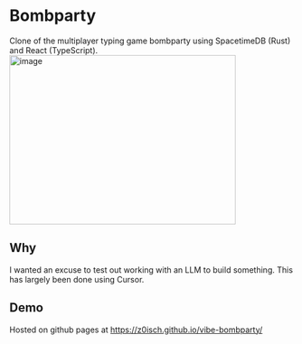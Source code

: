# Bombparty
Clone of the multiplayer typing game bombparty using SpacetimeDB (Rust) and React (TypeScript).
<img width="400" height="300" alt="image" src="https://github.com/user-attachments/assets/3dfc2bd0-b823-4d8a-9032-fa4e6b5b023f" />

## Why
I wanted an excuse to test out working with an LLM to build something. This has largely been done using Cursor.

## Demo
Hosted on github pages at https://z0isch.github.io/vibe-bombparty/

